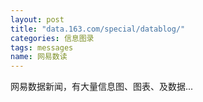 ```yaml
---
layout: post
title: "data.163.com/special/datablog/"
categories: 信息图录
tags: messages
name: 网易数读
---
```


网易数据新闻，有大量信息图、图表、及数据...<!--break-->
